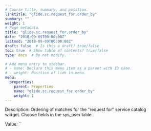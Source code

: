 ```yaml
---
# Course title, summary, and position.
linktitle: "glide.sc.request_for.order_by"
summary: ""
weight: 1
# Page metadata.
title: "glide.sc.request_for.order_by"
date: "2018-09-09T00:00:00Z"
lastmod: "2018-09-09T00:00:00Z"
draft: false  # Is this a draft? true/false
toc: true  # Show table of contents? true/false
type: docs  # Do not modify.

# Add menu entry to sidebar.
# - name: Declare this menu item as a parent with ID name.
# - weight: Position of link in menu.
menu:
  properties:
    parent: Properties
    name: "glide.sc.request_for.order_by"
    weight: 1
---
```


Description: Ordering of matches for the "request for" service catalog widget.  Choose fields in the sys_user table.


Value: ``